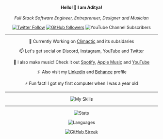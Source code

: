 <div align="center">

<h4>Hello! 👋 I am Aditya!</h4>
<p><em>Full Stack Software Engineer, Entreprenuer, Designer and Musician</em></p>

[![Twitter Follow](https://img.shields.io/twitter/follow/adityatripathid?label=Follow)](https://twitter.com/adityatripathid)
[![GitHub followers](https://img.shields.io/github/followers/adiologydev?label=Follow&style=social)](https://github.com/adiologydev)
![YouTube Channel Subscribers](https://img.shields.io/youtube/channel/subscribers/UCHkYmDsRxcY_iJXDRs26A3g?style=social)

----
🔭 Currently Working on [Climactic](https://climactic.co) and its subsidaries

📫 Let's get social on [Discord](https://discord.gg/cu8aMYw), [Instagram](https://instagram.com/aditya_td), [YouTube](https://youtube.com/AdityaTD) and [Twitter](https://twitter.com/adityatripathid)

🎵 I also make music! Check it out [Spotify](https://open.spotify.com/artist/3MKIyx6JG4TwZNSHnmNyMm), [Apple Music](https://music.apple.com/us/artist/aditya-tripathi/1504395195) and [YouTube](https://youtube.com/AdityaTD)

🖇️ Also visit my [Linkedin](https://www.linkedin.com/in/adityatd) and [Behance](https://www.behance.net/AdityaTD) profile

⚡ Fun fact! I got my first computer when I was a year old

----

<p align="center">
  
![My Skills](https://skillicons.dev/icons?i=ae,alpinejs,androidstudio,astro,atom,aws,bash,bootstrap,c,cs,cpp,cassandra,cloudflare,codepen,css,deno,devto,discord,docker,dotnet,eclipse,electron,express,figma,firebase,gcp,git,github,githubactions,gitlab,go,grafana,graphql,heroku,html,idea,ai,instagram,ipfs,java,js,jenkins,jest,jquery,kafka,kotlin,kubernetes,laravel,linkedin,linux,md,mongodb,mysql,nestjs,nextjs,netlify,nginx,nodejs,nuxtjs,ps,php,planetscale,postgres,postman,powershell,pr,prometheus,rabbitmq,react,redis,regex,sass,sqlite,stackoverflow,supabase,sentry,solidity,svelte,svg,tailwind,tauri,threejs,twitter,ts,unreal,vercel,visualstudio,vite,vscode,vue,webpack,wordpress,workers,xd&theme=light)
</p>

----

![Stats](https://github-readme-stats.vercel.app/api?username=adiologydev&count_private=true&show_icons=true&theme=dracula)

![Languages](https://github-readme-stats.vercel.app/api/top-langs/?username=adiologydev&layout=compact&count_private=true&theme=dracula)

[![GitHub Streak](https://streak-stats.demolab.com?user=adiologydev&theme=highcontrast)](https://git.io/streak-stats)
  
</div>
